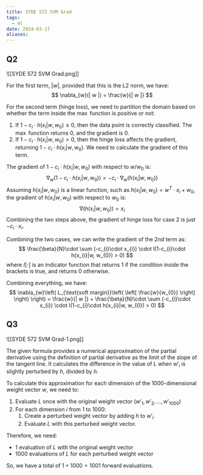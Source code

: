 ```yaml
---
title: SYDE 572 SVM Grad
tags:
  - ml
date: 2024-03-17
aliases:
---
```

## Q2 

![[SYDE 572 SVM Grad.png]]

For the first term, $| w |$, provided that this is the L2 norm, we have:
$$
\nabla_{w}(| w |) = \frac{w}{| w |}
$$

For the second term (hinge loss), we need to partition the domain based on whether the term inside the $\max$ function is positive or not:
1. If $1-c_{i} \cdot h(x_{i} | w, w_{0}) \leq 0$, then the data point is correctly classified. The $\max$ function returns $0$, and the gradient is $0$.
2. If $1-c_{i} \cdot h(x_{i} | w, w_{0}) > 0$, then the hinge loss affects the gradient, returning $1-c_{i}\cdot h(x_{i}|w, w_{0})$. We need to calculate the gradient of this term.

The gradient of $1-c_{i}\cdot h(x_{i}|w, w_{0})$ with respect to $w / w_{0}$ is:
$$
\nabla_{w}(1-c_{i} \cdot h(x_{i}|w, w_{0})) = -c_{i} \cdot  \nabla_{w}(h(x_{i}|w, w_{0}))
$$
Assuming $h(x_{i}|w, w_{0})$ is a linear function, such as $h(x_{i}|w, w_{0}) = w^{T}\cdot x_{i} + w_{0}$, the gradient of $h(x_{i}|w, w_{0})$ with respect to $w_{0}$ is:
$$
\nabla(h(x_{i}|w, w_{0})) = x_{i}
$$
Combining the two steps above, the gradient of hinge loss for case 2 is just $-c_{i}\cdot x_{i}$.

Combining the two cases, we can write the gradient of the 2nd term as:
$$
\frac{\beta}{N}\cdot \sum (-c_{i}\cdot x_{i}) \cdot I(1-c_{i}\cdot h(x_{i}|w, w_{0}) > 0)
$$
where $I[\cdot]$ is an indicator function that returns $1$ if the condition inside the brackets is true, and returns $0$ otherwise.

Combining everything, we have:
$$
\nabla_{w}\left( L_{\text{soft margin}}\left( \left[ \frac{w}{w_{0}} \right] \right) \right) = \frac{w}{| w |} + \frac{\beta}{N}\cdot \sum (-c_{i}\cdot x_{i}) \cdot I(1-c_{i}\cdot h(x_{i}|w, w_{0}) > 0)
$$

## Q3

![[SYDE 572 SVM Grad-1.png]]

The given formula provides a numerical approximation of the partial derivative using the definition of partial derivative as the limit of the slope of the tangent line. It calculates the difference in the value of $L$ when $w'_{i}$ is slightly perturbed by $h$, divided by $h$.

To calculate this approximation for each dimension of the 1000-dimensional weight vector $w$, we need to:
1. Evaluate $L$ once with the original weight vector $(w'_{1}, w'_{2}, \dots, w'_{1000})$
2. For each dimension $i$ from $1$ to $1000$:
	1. Create a perturbed weight vector by adding $h$ to $w'_{i}$.
	2. Evaluate $L$ with this perturbed weight vector.

Therefore, we need:
- $1$ evaluation of $L$ with the original weight vector
- $1000$ evaluations of $L$ for each perturbed weight vector

So, we have a total of $1+1000=1001$ forward evaluations.